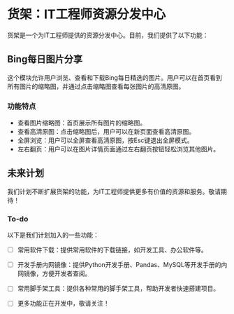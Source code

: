 # 货架：IT工程师资源分发中心

货架是一个为IT工程师提供的资源分发中心。目前，我们提供了以下功能：

## Bing每日图片分享

这个模块允许用户浏览、查看和下载Bing每日精选的图片。用户可以在首页看到所有图片的缩略图，并通过点击缩略图查看每张图片的高清原图。

### 功能特点

- 查看图片缩略图：首页展示所有图片的缩略图。
- 查看高清原图：点击缩略图后，用户可以在新页面查看高清原图。
- 全屏浏览：用户可以全屏查看高清原图，按Esc键退出全屏模式。
- 左右翻页：用户可以在图片详情页面通过左右翻页按钮轻松浏览其他图片。

## 未来计划

我们计划不断扩展货架的功能，为IT工程师提供更多有价值的资源和服务。敬请期待！

### To-do

以下是我们计划加入的一些功能：

- [ ] 常用软件下载：提供常用软件的下载链接，如开发工具、办公软件等。
- [ ] 开发手册内网镜像：提供Python开发手册、Pandas、MySQL等开发手册的内网镜像，方便开发者查阅。
- [ ] 常用脚手架工具：提供各种常用的脚手架工具，帮助开发者快速搭建项目。
- [ ] 更多功能正在开发中，敬请关注！


